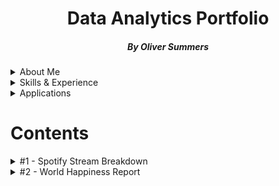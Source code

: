 # <h1 align="center">Data Analytics Portfolio</h1>
<h5 align="center">By Oliver Summers </h5>

<details>
<summary>About Me</summary>
<br>

**Who are you?** - I'm Oliver, deeply passionate about working with data. With nearly 5 years in operations data, I've handled an array of datasets from Excel to SQL and Tableau visualisations, collaborating closely with stakeholders.

**Why do you do what you do?** - Answer the "why" of data analytics. My journey began with music, where I used software to create melodies from thin air. This curiosity-driven approach has led me to over 4 years of data analysis, providing insights to 1,000+ clients globally in Aviation, EdTech, and Instrument Manufacturing. Now, I'm eager to continue the deep dive into a data-centric career.

**What expertise and skills do you bring?** - I bring essential skills in Excel, in addition to SQL and Tableau/Power BI. Plus, over 5 years of experience as an educator, making complex information accessible to diverse audiences, crucial when working with business and technical stakeholders.

**What are you looking for?** - I'm seeking an exciting role that values data's impact on business success. My curiosity drives me to uncover fresh insights. Let's connect to discuss how I can contribute to your organization.
<br>
<br>

*P.S. Fun fact: At MyTutor, I built a SQL database categorizing different colored shirts, earning me an emoji with a crown and a box of chocolates!*

</details>

<details markdown="1">
<summary>Skills & Experience</summary>
<br>

- **Communication & Presentation**
  - Successfully delivered **50+ PowerPoint presentations** to students in both primary and further education sectors in the UK and US.
  - Conducted weekly workshops, effectively communicating data-led insights to **10+ teams** of B2C stakeholders at MyTutor.
- **Teamwork**
  - Collaborated seamlessly with product and engineering teams at MyTutor to resolve **20+ daily technical site issues.**
  - Provided crucial support to our Business Development team at FMIC, ensuring the accurate update of **200+ contracts** from dealers within the AS/400 database.
- **Problem Solving**
  - Skillfully addressed technical issues reported on JIRA, resulting in a significant increase in customer satisfaction on Google reviews, elevating the rating from **3.8 to an impressive 4.0 out of 5.**
  - Implemented a systematic categorization system for product reports in our CRM system (Zendesk) to efficiently collect data from **5,000+ daily customers,** enhancing the accuracy of reporting at MyTutor.
- **Attention to Detail**
  - Diligently reviewed up to **200 daily bookings** at Ocean Holidays, meticulously analyzing information extracted from Excel and cross-referencing it with transmittals received, achieving an exceptional accuracy score of **97% or higher.**
  - Proficiently extracted and formatted data from the AS/400 database into Excel, eliminating duplicates and missing values, and shared this information with **200+ colleagues** across the EMEA business at FMIC.

</details>

<details markdown="1">
<summary>Applications</summary>
<br>

Experienced in using the following applications (not limited to):

- Microsoft Office (particularly Excel)
- Google Workspace
- SQL
- Tableau/Power BI
- JIRA & Confluence
- Miro Board
- BrowserStack
- Extranet and API (Internal) systems
- GDS (Galileo, TD-i, AC7)
- Internal systems (TravelWeb, NED, AS/400, PIM)
- CRM systems (Zendesk, HubSpot, Internal)

</details>

# Contents

<details>
<summary>#1 - Spotify Stream Breakdown</summary>
<br>

## **Summary**
 
This project breaks down some of the top performing artists on Spotify in 2023. Here we can use the interactive dashboard to gain an understanding of artists featured, top playlisted songs and the amount of streams generated for each song.

**INTERACTIVE DASHBOARD HOSTED ON TABLEAU PUBLIC [HERE](https://public.tableau.com/views/SpotifyStreamBreakdown/Dashboard?:language=en-GB&publish=yes&:display_count=n&:origin=viz_share_link)**

<div class='tableauPlaceholder' id='viz1694696213335' style='position: relative'><noscript><a href='#'><img alt='Dashboard ' src='https:&#47;&#47;public.tableau.com&#47;static&#47;images&#47;Sp&#47;SpotifyStreamBreakdown&#47;Dashboard&#47;1_rss.png' style='border: none' /></a></noscript><object class='tableauViz'  style='display:none;'><param name='host_url' value='https%3A%2F%2Fpublic.tableau.com%2F' /> <param name='embed_code_version' value='3' /> <param name='site_root' value='' /><param name='name' value='SpotifyStreamBreakdown&#47;Dashboard' /><param name='tabs' value='no' /><param name='toolbar' value='yes' /><param name='static_image' value='https:&#47;&#47;public.tableau.com&#47;static&#47;images&#47;Sp&#47;SpotifyStreamBreakdown&#47;Dashboard&#47;1.png' /> <param name='animate_transition' value='yes' /><param name='display_static_image' value='yes' /><param name='display_spinner' value='yes' /><param name='display_overlay' value='yes' /><param name='display_count' value='yes' /><param name='language' value='en-GB' /><param name='filter' value='publish=yes' /></object></div> 

## **Key Findings**
<br>

- 'Get Lucky' by Pharrell Williams, Nile Rodgers, Daft Punk is the most playlisted song of all time, at a total of 52,898.
- 'Blinding Lights' by The Weeknd is the most streamed on Spotify, with 3.7B streams overall. The Weeknd is also the most streamed artist at 14.18B.
- 'Flowers' by Miley Cyrus appears to be the biggest hit in 2023, being the most playlisted song at 12,211 and the most streamed song at 1.3B.
- 'Blinding Lights' by The Weeknd and 'Shape of You' by Ed Sheeran are the only 2 songs to have ever reached a total of 3+B streams.

______________


*Further Notes:*

- Source: [Dataset provided by Nidula Elgiriyewithana on Kaggle](https://www.kaggle.com/datasets/nelgiriyewithana/top-spotify-songs-2023)

</details>

<details>
<summary>#2 - World Happiness Report</summary>
<br>

## **Summary**

This project looks at overall happiness in 2023, with a breakdown by region and country to help spread awareness on what areas are upholding a high score and what areas still need improving.

**INTERACTIVE DASHBOARD HOSTED ON TABLEAU PUBLIC [HERE](https://public.tableau.com/views/WHR2023Dashboard/Dashboard?:language=en-GB&publish=yes&:display_count=n&:origin=viz_share_link)**

<div class='tableauPlaceholder' id='viz1694699630404' style='position: relative'><noscript><a href='#'><img alt='World Happiness Report 2023 ' src='https:&#47;&#47;public.tableau.com&#47;static&#47;images&#47;WH&#47;WHR2023Dashboard&#47;Dashboard&#47;1_rss.png' style='border: none' /></a></noscript><object class='tableauViz'  style='display:none;'><param name='host_url' value='https%3A%2F%2Fpublic.tableau.com%2F' /> <param name='embed_code_version' value='3' /> <param name='site_root' value='' /><param name='name' value='WHR2023Dashboard&#47;Dashboard' /><param name='tabs' value='no' /><param name='toolbar' value='yes' /><param name='static_image' value='https:&#47;&#47;public.tableau.com&#47;static&#47;images&#47;WH&#47;WHR2023Dashboard&#47;Dashboard&#47;1.png' /> <param name='animate_transition' value='yes' /><param name='display_static_image' value='yes' /><param name='display_spinner' value='yes' /><param name='display_overlay' value='yes' /><param name='display_count' value='yes' /><param name='language' value='en-GB' /><param name='filter' value='publish=yes' /></object></div>

## **Key Findings**
<br>

- Sub-Saharan Africa is the region listed with the highest happiness score at 144.6.
- Of the top 3 happiest regions, all had highest levels of social support, generosity and freedom to make life choices.
- Of all the regions, the Commonwealth of Independent States performed at the lowest, with a score of 23.31.
- Afghanistan was the lowest perfroming country for happiness, with a score level at 1.8.

______________

*Further Notes:*

- Source: [Dataset provided by Sazidul Islam on Kaggle](https://steam250.com/reviews](https://www.kaggle.com/datasets/sazidthe1/global-happiness-scores-and-factors)https://www.kaggle.com/datasets/sazidthe1/global-happiness-scores-and-factors)

</details>
